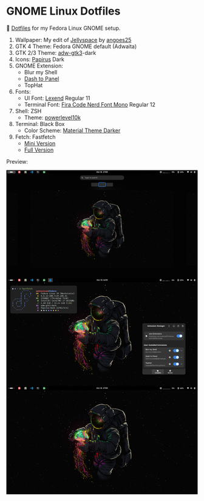 # GNOME Linux Dotfiles

📂 [Dotfiles](https://github.com/moktavizen/gnome-linux-dotfiles) for my Fedora Linux GNOME setup.

1. Wallpaper: My edit of [Jellyspace](Jellyspace.png) by [angoes25](https://www.instagram.com/angoes25/)
2. GTK 4 Theme: Fedora GNOME default (Adwaita)
3. GTK 2/3 Theme: [adw-gtk3](https://github.com/lassekongo83/adw-gtk3)-dark
4. Icons: [Papirus](https://github.com/PapirusDevelopmentTeam/papirus-icon-theme) Dark
5. GNOME Extension:
   - Blur my Shell
   - [Dash to Panel](d2p-moktavizen)
   - TopHat
6. Fonts:
   - UI Font: [Lexend](https://fonts.google.com/specimen/Lexend) Regular 11
   - Terminal Font: [Fira Code Nerd Font Mono](https://www.nerdfonts.com/font-downloads) Regular 12 
7. Shell: ZSH
   - Theme: [powerlevel10k](.p10k.zsh)
8. Terminal: Black Box
   - Color Scheme: [Material Theme Darker](https://github.com/moktavizen/material-blackbox)
9. Fetch: Fastfetch
   - [Mini Version](https://github.com/moktavizen/gnome-linux-dotfiles/blob/main/fastfetch-mini.jsonc)
   - [Full Version](https://github.com/moktavizen/gnome-linux-dotfiles/blob/main/fastfetch-full.jsonc)

Preview:

![setup preview](setup-preview.webp)
